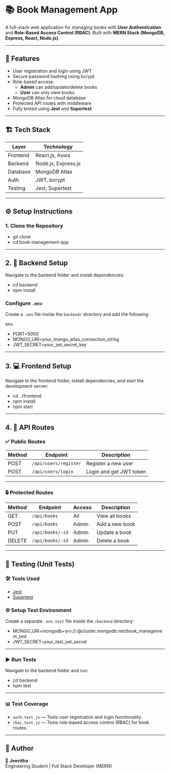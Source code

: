 # 📚 Book Management App

A full-stack web application for managing books with **User Authentication** and **Role-Based Access Control (RBAC)**. Built with **MERN Stack (MongoDB, Express, React, Node.js)**.

---

## 🔑 Features

- User registration and login using JWT
- Secure password hashing using bcrypt
- Role-based access: 
  - **Admin** can add/update/delete books
  - **User** can only view books
- MongoDB Atlas for cloud database
- Protected API routes with middleware
- Fully tested using **Jest** and **Supertest**

---

## 🏗️ Tech Stack

| Layer        | Technology            |
|--------------|------------------------|
| Frontend     | React.js, Axios        |
| Backend      | Node.js, Express.js    |
| Database     | MongoDB Atlas          |
| Auth         | JWT, bcrypt            |
| Testing      | Jest, Supertest        |

---


## ⚙️ Setup Instructions

### 1. Clone the Repository

- git clone <repo-url>
- cd book-management-app

---

## 2. 🔧 Backend Setup

Navigate to the backend folder and install dependencies:

- cd backend
- npm install


###  Configure `.env`

Create a `.env` file inside the `backend/` directory and add the following:

env
- PORT=5000
- MONGO_URI=your_mongo_atlas_connection_string
- JWT_SECRET=your_jwt_secret_key


---

## 3. 💻 Frontend Setup

Navigate to the frontend folder, install dependencies, and start the development server:

- cd ../frontend
- npm install
- npm start


---

## 4. 📡 API Routes

### ✅ Public Routes

| Method | Endpoint              | Description            |
|--------|-----------------------|------------------------|
| POST   | `/api/users/register` | Register a new user    |
| POST   | `/api/users/login`    | Login and get JWT token |


---

### 🔒 Protected Routes

| Method | Endpoint           | Access | Description      |
|--------|--------------------|--------|------------------|
| GET    | `/api/books`       | All    | View all books   |
| POST   | `/api/books`       | Admin  | Add a new book   |
| PUT    | `/api/books/:id`   | Admin  | Update a book    |
| DELETE | `/api/books/:id`   | Admin  | Delete a book    |


---

## 🧪 Testing (Unit Tests)

### 🛠️ Tools Used
- [Jest](https://jestjs.io/)
- [Supertest](https://github.com/visionmedia/supertest)

### ⚙️ Setup Test Environment

Create a separate `.env.test` file inside the `/backend` directory:

- MONGO_URI=mongodb+srv://<your-user>:<pass>@cluster.mongodb.net/book_management_test
- JWT_SECRET=your_test_jwt_secret

---

### ▶️ Run Tests

Navigate to the backend folder and run:

- cd backend
- npm test

---

### 📊 Test Coverage

- `auth.test.js` — Tests user registration and login functionality.
- `rbac.test.js` — Tests role-based access control (RBAC) for book routes.


---

## 📄 Author

👤 **Jeevitha**  
Engineering Student | Full Stack Developer (MERN)


